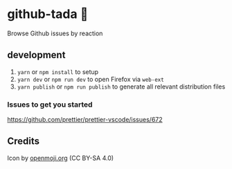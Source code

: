 # github-tada :tada:
Browse Github issues by reaction

## development

1. `yarn` or `npm install` to setup
2. `yarn dev` or `npm run dev` to open Firefox via `web-ext`
3. `yarn publish` or `npm run publish` to generate all relevant distribution files

### Issues to get you started
<https://github.com/prettier/prettier-vscode/issues/672>

## Credits
Icon by [openmoji.org](https://openmoji.org/library/#search=tada&emoji=1F389) (CC BY-SA 4.0)